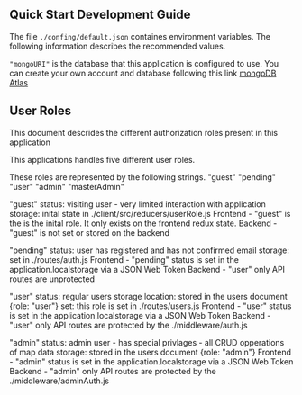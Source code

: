 ## Quick Start Development Guide

The file `./confing/default.json` containes environment variables.  The following information describes the recommended values.

`"mongoURI"` is the database that this application is configured to use.  You can create your own account and database following this link [mongoDB Atlas](https://www.mongodb.com/cloud/atlas)


## User Roles
This document descrides the different authorization roles present in this application

This applications handles five different user roles.

These roles are represented by the following strings.
"guest"
"pending"
"user"
"admin"
"masterAdmin"

"guest"
status: visiting user - very limited interaction with application
storage: inital state in ./client/src/reducers/userRole.js
Frontend - "guest" is the is the inital role. It only exists on the frontend redux state.
Backend - "guest" is not set or stored on the backend

"pending"
status: user has registered and has not confirmed email
storage: set in ./routes/auth.js
Frontend - "pending" status is set in the application.localstorage via a JSON Web Token
Backend - "user" only API routes are unprotected

"user"
status: regular users
storage location: stored in the users document {role: "user"}
set: this role is set in ./routes/users.js
Frontend - "user" status is set in the application.localstorage via a JSON Web Token
Backend - "user" only API routes are protected by the ./middleware/auth.js

"admin"
status: admin user - has special privlages - all CRUD opperations of map data
storage: stored in the users document {role: "admin"}
Frontend - "admin" status is set in the application.localstorage via a JSON Web Token
Backend - "admin" only API routes are protected by the ./middleware/adminAuth.js
